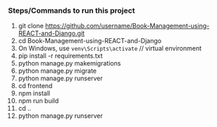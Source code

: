 ### Steps/Commands to run this project

1.  git clone https://github.com/username/Book-Management-using-REACT-and-Django.git
2.  cd Book-Management-using-REACT-and-Django
3.  On Windows, use `venv\Scripts\activate` // virtual environment
4.  pip install -r requirements.txt
5.  python manage.py makemigrations
6.  python manage.py migrate
7.  python manage.py runserver
8.  cd frontend
9.  npm install
10. npm run build
11. cd ..
12. python manage.py runserver
